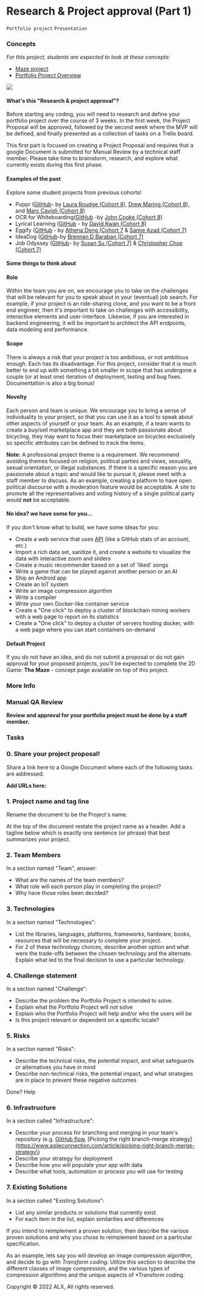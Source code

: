 # Research & Project approval (Part 1)
`Portfolio project`    `Presentation`
### Concepts

*For this project, students are expected to look at these concepts:*

-   [Maze project](https://alx-intranet.hbtn.io/concepts/133)
-   [Portfolio Project Overview](https://alx-intranet.hbtn.io/concepts/137)

![](https://s3.amazonaws.com/alx-intranet.hbtn.io/uploads/medias/2019/9/be601df25eea91eaaf0d.gif?X-Amz-Algorithm=AWS4-HMAC-SHA256&X-Amz-Credential=AKIARDDGGGOUSBVO6H7D%2F20230122%2Fus-east-1%2Fs3%2Faws4_request&X-Amz-Date=20230122T062337Z&X-Amz-Expires=86400&X-Amz-SignedHeaders=host&X-Amz-Signature=46d06737a93baebe1785b1512a6d8e501c4cd775940507089cf5a42a49613afe)

#### What's this "Research & project approval"?


Before starting any coding, you will need to research and define your portfolio project over the course of 3 weeks. In the first week, the Project Proposal will be approved, followed by the second week where the MVP will be defined, and finally presented as a collection of tasks on a Trello board.

This first part is focused on creating a Project Proposal and requires that a google Document is submitted for Manual Review by a technical staff member. Please take time to brainstorm, research, and explore what currently exists during this first phase.

#### Examples of the past

Explore some student projects from previous cohorts!

* Puppr ([GitHub](https://github.com/lroudge/puppr)- by [Laura Roudge (Cohort 8)](https://github.com/lroudge), [Drew Maring (Cohort 8)](https://github.com/dmaring), and [Marc Cavigli (Cohort 8)](https://github.com/MCavigli)
* OCR for Whiteboarding([GitHub](https://github.com/JohnCook17/OCR_for_whiteboarding) -by [John Cooke (Cohort 8)](https://github.com/JohnCook17)
* Lyrical Learning ([GitHub](https://github.com/dwkwan/Lyrics_For_Learning) - by [David Kwan (Cohort 8)](https://github.com/dwkwan/)
* Eggify ([GitHub](https://github.com/ad-egg/eggify) - by [Athena Deng (Cohort 7](https://ad-egg.github.io/) & [Samie Azad (Cohort 7)](https://sazad44.github.io/)
* IdeaDog ([GitHub](https://github.com/bdbaraban/ideadog)-by [Brennan D Baraban (Cohort 7)](https://bdov.dev/)
* Job Odyssey ([GitHub](https://github.com/christopherchoe/jobodyssey_hbtn)- by [Susan Su (Cohort 7)](https://susansu.site/) & [Christopher Choe (Cohort 7)](https://christopherchoe.github.io/)

#### Some things to think about

#### Role

Within the team you are on, we encourage you to take on the challenges that will be relevant for you to speak about in your (eventual) job search. For example, if your project is an ride-sharing clone, and you want to be a front end engineer, then it's important to take on challenges with accessibility, interactive elements and user-interface. Likewise, if you are interested in backend engineering, it will be important to architect the API endpoints, data modeling and performance.

#### Scope

There is always a risk that your project is too ambitious, or not ambitious enough. Each has its disadvantage. For this project, consider that it is much better to end up with something a bit smaller in scope that has undergone a couple (or at least one) iteration of deployment, testing and bug fixes. Documentation is also a big bonus!

#### Novelty

Each person and team is unique. We encourage you to bring a sense of individuality to your project, so that you can use it as a tool to speak about other aspects of yourself or your team. As an example, if a team wants to create a buy/sell marketplace app and they are both passionate about bicycling, they may want to focus their marketplace on bicycles exclusively so specific attributes can be defined to track the items.

**Note:** A professional project theme is a requirement. We recommend avoiding themes focused on religion, political parties and views, sexuality, sexual orientation, or illegal substances. If there is a specific reason you are passionate about a topic and would like to pursue it, please meet with a staff member to discuss. As an example, creating a platform to have open political discourse with a moderation feature would be acceptable. A site to promote all the representatives and voting history of a single political party would **not** be acceptable.

#### No idea? we have some for you...

If you don't know what to build, we have some ideas for you:

-   Create a web service that uses [API](https://github.com/public-apis/public-apis) (like a GitHub stats of an account, etc.)
-   Import a rich data set, sanitize it, and create a website to visualize the data with interactive zoom and sliders
-   Create a music recommender based on a set of 'liked' songs
-   Write a game that can be played against another person or an AI
-   Ship an Android app
-   Create an IoT system
-   Write an image compression algorithm
-   Write a compiler
-   Write your own Docker-like container service
-   Create a "One click" to deploy a cluster of blockchain mining workers with a web page to report on its statistics
-   Create a "One click" to deploy a cluster of servers hosting docker, with a web page where you can start containers on-demand

#### Default Project

If you do not have an idea, and do not submit a proposal or do not gain approval for your proposed projects, you'll be expected to complete the 2D Game: **The Maze** - concept page available on top of this project.

### More Info

### Manual QA Review

**Review and approval for your portfolio project must be done by a staff member.**

### Tasks

### 0\. Share your project proposal!

Share a link here to a Google Document where each of the following tasks are addressed.

**Add URLs here:**


### 1\. Project name and tag line

Rename the document to be the Project's name.

At the top of the document restate the project name as a header. Add a tagline below which is exactly one sentence (or phrase) that best summarizes your project.


### 2\. Team Members

In a section named "Team", answer:

-   What are the names of the team members?
-   What role will each person play in completing the project?
-   Why have those roles been decided?


### 3\. Technologies

In a section named "Technologies":

-   List the libraries, languages, platforms, frameworks, hardware, books, resources that will be necessary to complete your project.
-   For 2 of these technology choices, describe another option and what were the trade-offs between the chosen technology and the alternate. Explain what led to the final decision to use a particular technology.


### 4\. Challenge statement

In a section named "Challenge":

-   Describe the problem the Portfolio Project is intended to solve.
-   Explain what the Portfolio Project will *not* solve
-   Explain who the Portfolio Project will help and/or who the users will be
-   Is this project relevant or dependent on a specific locale?


### 5\. Risks

In a section named "Risks":

-   Describe the technical risks, the potential impact, and what safeguards or alternatives you have in mind
-   Describe non-technical risks, the potential impact, and what strategies are in place to prevent these negative outcomes

 Done? Help

### 6\. Infrastructure

In a section called "Infrastructure":

-   Describe your process for branching and merging in your team's repository (e.g. [GitHub flow](https://docs.github.com/en/get-started/quickstart/github-flow), [Picking the right branch-merge strategy](https://www.agileconnection.com/article/picking-right-branch-merge-strategy\)
-   Describe your strategy for deployment
-   Describe how you will populate your app with data
-   Describe what tools, automation or process you will use for testing


### 7\. Existing Solutions

In a section called "Existing Solutions":

* List any similar products or solutions that currently exist.
* For each item in the list, explain similarities and differences

If you intend to reimplement a proven solution, then describe the various proven solutions and why you chose to reimplement based on a particular specification.

As an example, lets say you will develop an image compression algorithm, and decide to go with *Transform coding*. Utilize this section to describe the different classes of image compression, and the various types of compression algorithms and the unique aspects of *Transform coding.

Copyright © 2022 ALX, All rights reserved.

